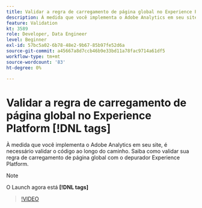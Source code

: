 ```yaml
---
title: Validar a regra de carregamento de página global no Experience Platform [!DNL tags]
description: À medida que você implementa o Adobe Analytics em seu site, é necessário validar o código ao longo do caminho. Saiba como validar sua regra de carregamento de página global com o depurador Experience Platform.
feature: Validation
kt: 3589
role: Developer, Data Engineer
level: Beginner
exl-id: 57bc5a02-6b78-48e2-9b67-85b97fe52d6a
source-git-commit: a45667a8d7ccb46b9e33bd11a78fac9714a61df5
workflow-type: tm+mt
source-wordcount: '83'
ht-degree: 0%

---
```


# Validar a regra de carregamento de página global no Experience Platform [!DNL tags]

À medida que você implementa o Adobe Analytics em seu site, é necessário validar o código ao longo do caminho. Saiba como validar sua regra de carregamento de página global com o depurador Experience Platform.

>[!NOTE]
>
> O Launch agora está **[!DNL tags]**

>[!VIDEO](https://video.tv.adobe.com/v/28776/?quality=12&learn=on)
